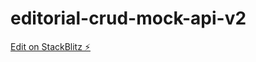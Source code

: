 # editorial-crud-mock-api-v2

[Edit on StackBlitz ⚡️](https://stackblitz.com/edit/editorial-crud-mock-api-v2)